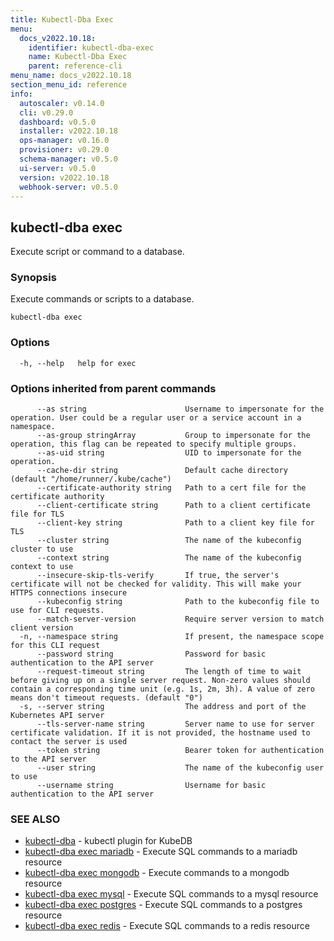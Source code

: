 ```yaml
---
title: Kubectl-Dba Exec
menu:
  docs_v2022.10.18:
    identifier: kubectl-dba-exec
    name: Kubectl-Dba Exec
    parent: reference-cli
menu_name: docs_v2022.10.18
section_menu_id: reference
info:
  autoscaler: v0.14.0
  cli: v0.29.0
  dashboard: v0.5.0
  installer: v2022.10.18
  ops-manager: v0.16.0
  provisioner: v0.29.0
  schema-manager: v0.5.0
  ui-server: v0.5.0
  version: v2022.10.18
  webhook-server: v0.5.0
---
```


## kubectl-dba exec

Execute script or command to a database.

### Synopsis

Execute commands or scripts to a database.

```
kubectl-dba exec
```

### Options

```
  -h, --help   help for exec
```

### Options inherited from parent commands

```
      --as string                      Username to impersonate for the operation. User could be a regular user or a service account in a namespace.
      --as-group stringArray           Group to impersonate for the operation, this flag can be repeated to specify multiple groups.
      --as-uid string                  UID to impersonate for the operation.
      --cache-dir string               Default cache directory (default "/home/runner/.kube/cache")
      --certificate-authority string   Path to a cert file for the certificate authority
      --client-certificate string      Path to a client certificate file for TLS
      --client-key string              Path to a client key file for TLS
      --cluster string                 The name of the kubeconfig cluster to use
      --context string                 The name of the kubeconfig context to use
      --insecure-skip-tls-verify       If true, the server's certificate will not be checked for validity. This will make your HTTPS connections insecure
      --kubeconfig string              Path to the kubeconfig file to use for CLI requests.
      --match-server-version           Require server version to match client version
  -n, --namespace string               If present, the namespace scope for this CLI request
      --password string                Password for basic authentication to the API server
      --request-timeout string         The length of time to wait before giving up on a single server request. Non-zero values should contain a corresponding time unit (e.g. 1s, 2m, 3h). A value of zero means don't timeout requests. (default "0")
  -s, --server string                  The address and port of the Kubernetes API server
      --tls-server-name string         Server name to use for server certificate validation. If it is not provided, the hostname used to contact the server is used
      --token string                   Bearer token for authentication to the API server
      --user string                    The name of the kubeconfig user to use
      --username string                Username for basic authentication to the API server
```

### SEE ALSO

* [kubectl-dba](/docs/v2022.10.18/reference/cli/kubectl-dba)	 - kubectl plugin for KubeDB
* [kubectl-dba exec mariadb](/docs/v2022.10.18/reference/cli/kubectl-dba_exec_mariadb)	 - Execute SQL commands to a mariadb resource
* [kubectl-dba exec mongodb](/docs/v2022.10.18/reference/cli/kubectl-dba_exec_mongodb)	 - Execute commands to a mongodb resource
* [kubectl-dba exec mysql](/docs/v2022.10.18/reference/cli/kubectl-dba_exec_mysql)	 - Execute SQL commands to a mysql resource
* [kubectl-dba exec postgres](/docs/v2022.10.18/reference/cli/kubectl-dba_exec_postgres)	 - Execute SQL commands to a postgres resource
* [kubectl-dba exec redis](/docs/v2022.10.18/reference/cli/kubectl-dba_exec_redis)	 - Execute SQL commands to a redis resource


